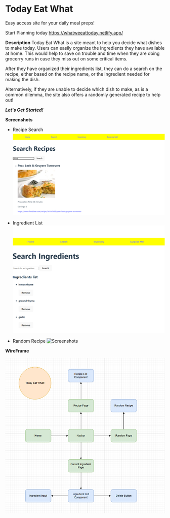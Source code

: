 # Today Eat What

<!-- This template provides a minimal setup to get React working in Vite with HMR and some ESLint rules.

Currently, two official plugins are available:

- [@vitejs/plugin-react](https://github.com/vitejs/vite-plugin-react/blob/main/packages/plugin-react/README.md) uses [Babel](https://babeljs.io/) for Fast Refresh
- [@vitejs/plugin-react-swc](https://github.com/vitejs/vite-plugin-react-swc) uses [SWC](https://swc.rs/) for Fast Refresh -->

Easy access site for your daily meal preps!

Start Planning today https://whatweeattoday.netlify.app/

****Description****
Today Eat What is a site meant to help you decide what dishes to make today. Users can easily organize the ingredients
they have available at home. This would help to save on trouble and time when they are doing grocerry runs in case
they miss out on some critical items. 

After they have organized their ingredients list, they can do a search on the recipe, either based on the recipe name, or 
the ingredient needed for making the dish. 

Alternatively, if they are unable to decide which dish to make, as is a common dilemma, the site also offers a randomly 
generated recipe to help out!

***Let's Get Started!***

**Screenshots**

- Recipe Search
![Screenshots](/Recipesearch.png)


- Ingredient List
![Screenshots](/Ingredientinventory.png)

- Random Recipe
![Screenshots](/Randonrecipe.png)

**WireFrame**

![Screenshots](/wireframe.png)








